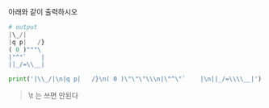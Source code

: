 아래와 같이 출력하시오

```python
# output
|\_/|
|q p|   /}
( 0 )"""\
|"^"`    |
||_/=\\__|
```



```python
print('|\\_/|\n|q p|   /}\n( 0 )\"\"\"\\\n|\"^\"`    |\n||_/=\\\\__|')
```

> \t 는 쓰면 안된다